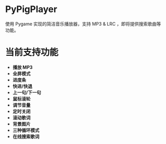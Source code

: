 # PyPigPlayer

使用 Pygame 实现的简洁音乐播放器，支持 MP3 & LRC ，即将提供搜索歌曲等功能。


# 当前支持功能

- **播放 MP3**
- **全屏模式**
- **进度条**
- **快进/快退**
- **上一句/下一句**
- **鼠标滚轮**
- **调节音量**
- **定时关闭**
- **滚动歌词**
- **背景图片**
- **三种循环模式**
- **在线搜索歌词**
